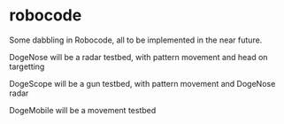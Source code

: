 robocode
========
Some dabbling in Robocode, all to be implemented in the near future.

DogeNose will be a radar testbed, with pattern movement and head on targetting

DogeScope will be a gun testbed, with pattern movement and DogeNose radar

DogeMobile will be a movement testbed
